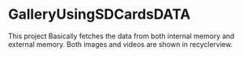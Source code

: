 # GalleryUsingSDCardsDATA
This project Basically fetches the data from  both internal memory and external memory.
Both images and videos  are shown in recyclerview.
